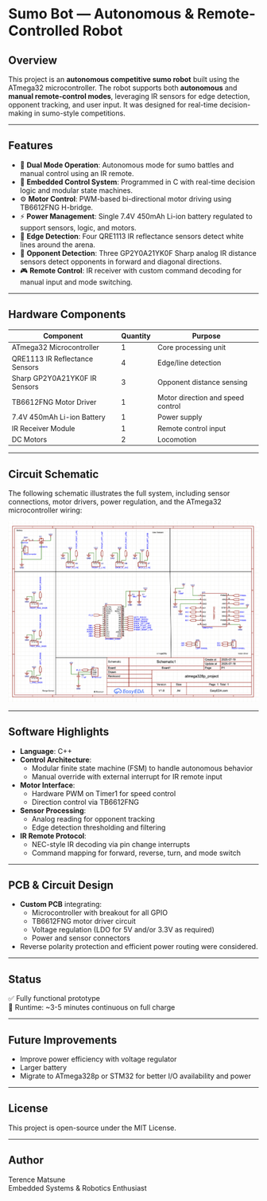 # Sumo Bot — Autonomous & Remote-Controlled Robot

## Overview

This project is an **autonomous competitive sumo robot** built using the ATmega32 microcontroller. The robot supports both **autonomous** and **manual remote-control modes**, leveraging IR sensors for edge detection, opponent tracking, and user input. It was designed for real-time decision-making in sumo-style competitions.

---

## Features

- 🔁 **Dual Mode Operation**: Autonomous mode for sumo battles and manual control using an IR remote.
- 🧠 **Embedded Control System**: Programmed in C with real-time decision logic and modular state machines.
- ⚙️ **Motor Control**: PWM-based bi-directional motor driving using TB6612FNG H-bridge.
- ⚡ **Power Management**: Single 7.4V 450mAh Li-ion battery regulated to support sensors, logic, and motors.
- 🧲 **Edge Detection**: Four QRE1113 IR reflectance sensors detect white lines around the arena.
- 🎯 **Opponent Detection**: Three GP2Y0A21YK0F Sharp analog IR distance sensors detect opponents in forward and diagonal directions.
- 🎮 **Remote Control**: IR receiver with custom command decoding for manual input and mode switching.

---

## Hardware Components

| Component                          | Quantity | Purpose                         |
|-----------------------------------|----------|---------------------------------|
| ATmega32 Microcontroller          | 1        | Core processing unit            |
| QRE1113 IR Reflectance Sensors    | 4        | Edge/line detection             |
| Sharp GP2Y0A21YK0F IR Sensors     | 3        | Opponent distance sensing       |
| TB6612FNG Motor Driver            | 1        | Motor direction and speed control |
| 7.4V 450mAh Li-ion Battery        | 1        | Power supply                    |
| IR Receiver Module                | 1        | Remote control input            |
| DC Motors                         | 2        | Locomotion                      |

---
## Circuit Schematic

The following schematic illustrates the full system, including sensor connections, motor drivers, power regulation, and the ATmega32 microcontroller wiring:

![Circuit Schematic](./docs/schematic.png)

---

## Software Highlights

- **Language**: C++
- **Control Architecture**:
  - Modular finite state machine (FSM) to handle autonomous behavior
  - Manual override with external interrupt for IR remote input
- **Motor Interface**:
  - Hardware PWM on Timer1 for speed control
  - Direction control via TB6612FNG
- **Sensor Processing**:
  - Analog reading for opponent tracking
  - Edge detection thresholding and filtering
- **IR Remote Protocol**:
  - NEC-style IR decoding via pin change interrupts
  - Command mapping for forward, reverse, turn, and mode switch

---

## PCB & Circuit Design

- **Custom PCB** integrating:
  - Microcontroller with breakout for all GPIO
  - TB6612FNG motor driver circuit
  - Voltage regulation (LDO for 5V and/or 3.3V as required)
  - Power and sensor connectors
- Reverse polarity protection and efficient power routing were considered.

---

## Status

✅ Fully functional prototype  
🔋 Runtime: ~3-5 minutes continuous on full charge  

---

## Future Improvements

- Improve power efficiency with voltage regulator
- Larger battery 
- Migrate to ATmega328p or STM32 for better I/O availability and power

---

## License

This project is open-source under the MIT License.

---

## Author

Terence Matsune  
Embedded Systems & Robotics Enthusiast  
